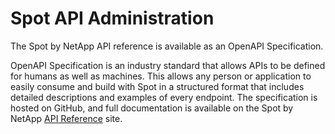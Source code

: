 # Spot API Administration

The Spot by NetApp API reference is available as an OpenAPI Specification.

OpenAPI Specification is an industry standard that allows APIs to be defined for humans as well as machines. This allows any person or application to easily consume and build with Spot in a structured format that includes detailed descriptions and examples of every endpoint. The specification is hosted on GitHub, and full documentation is available on the Spot by NetApp [API Reference](https://docs.spot.io/api/) site.
